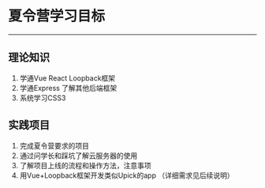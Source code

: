 # 夏令营学习目标
***
## 理论知识
1. 学通Vue React Loopback框架
2. 学通Express 了解其他后端框架
3. 系统学习CSS3

## 实践项目
1. 完成夏令营要求的项目
2. 通过问学长和踩坑了解云服务器的使用
3. 了解项目上线的流程和操作方法，注意事项
4. 用Vue+Loopback框架开发类似Upick的app （详细需求见后续说明）